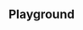 <script setup>
import SwaggerUI from "@/swagger/view/SwaggerUI.vue";

import baseAllAbsWithQueryJson from "@/swagger/json/records/solr/all-record-with-query.json";
import lmoAllAbsWithQueryJson from "@/swagger/json/lmo/solr/all-record-with-query.json";

import baseAllAbsPermitJson from "@/swagger/json/records/solr/all-record.json";
import lmoAllAbsPermitJson from "@/swagger/json/lmo/solr/all-record.json";

import baseAllAbsPermitWithCountryJson from "@/swagger/json/records/solr/all-record-with-country.json";
import lmoAllAbsPermitWithCountryJson from "@/swagger/json/lmo/solr/all-record-with-country.json";

import baseAllAbsPermitWithRegionJson from "@/swagger/json/records/solr/all-record-with-region.json";
import lmoAllAbsPermitWithRegionJson from "@/swagger/json/lmo/solr/all-record-with-region.json";

import baseAllAbsPermitWithSubFiltersJson from "@/swagger/json/records/solr/all-record-with-subfilters.json";
import lmoAllAbsPermitWithSubFiltersJson from "@/swagger/json/lmo/solr/all-record-with-subfilters.json";

function mergeJson(base, specific) {
  const merged = JSON.parse(JSON.stringify(base));
  merged.paths["/index"].get.parameters[0].schema.example = specific.example;
  return merged;
}

import { mergeSwaggerWithBase, deepClone } from "@/utils"

const swaggerSpecs = [
  { json: mergeSwaggerWithBase(deepClone(baseJson), lmoAllRecordsJson, ['paths']) ,protected: false },
  { json: mergeSwaggerWithBase(deepClone(baseJson), lmoAllRecordsWithCountryJson, ['paths']) ,protected: false },
  { json: mergeSwaggerWithBase(deepClone(baseJson), lmoAllRecordsWithQueryJson, ['paths']) ,protected: false },
  { json: mergeSwaggerWithBase(deepClone(baseJson), lmoAllRecordsWithRegionJson, ['paths']), protected: false },
  { json: mergeSwaggerWithBase(deepClone(baseJson), lmoAllRecordsWithSubFiltersJson, ["paths"]), protected: false },
];

</script>

<!--@include: @/../components/records/solr.md-->

## Playground

<SwaggerUI :swaggerSpecs="swaggerSpecs"/>
